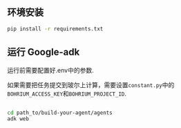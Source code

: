 ## 环境安装

```bash
pip install -r requirements.txt
```

## 运行 Google-adk

运行前需要配置好.env中的参数. 

如果需要把任务提交到玻尔上计算，需要设置`constant.py`中的`BOHRIUM_ACCESS_KEY`和`BOHRIUM_PROJECT_ID`.

```bash

cd path_to/build-your-agent/agents
adk web
```